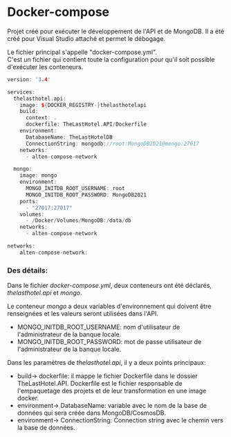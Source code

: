 # Docker-compose
Projet créé pour exécuter le développement de l'API et de MongoDB.
Il a été créé pour Visual Studio attaché et permet le débogage.
   
Le fichier principal s'appelle "docker-compose.yml".   
C'est un fichier qui contient toute la configuration pour qu'il soit possible d'exécuter les conteneurs.
   
```cpp
version: '3.4'

services:
  thelasthotel.api:
    image: ${DOCKER_REGISTRY-}thelasthotelapi
    build:
      context: .
      dockerfile: TheLastHotel.API/Dockerfile
    environment:
      DatabaseName: TheLastHotelDB
      ConnectionString: mongodb://root:MongoDB2021@mongo:27017
    networks:
      - alten-compose-network

  mongo:
    image: mongo
    environment:
      MONGO_INITDB_ROOT_USERNAME: root
      MONGO_INITDB_ROOT_PASSWORD: MongoDB2021
    ports:
      - "27017:27017"
    volumes:
      - /Docker/Volumes/MongoDB:/data/db
    networks:
      - alten-compose-network

networks: 
    alten-compose-network:
```
   
### Des détails:
Dans le fichier *docker-compose.yml*, deux conteneurs ont été déclarés, *thelasthotel.api* et *mongo*.

Le conteneur *mongo* a deux variables d'environnement qui doivent être renseignées et les valeurs seront utilisées dans l'API.   
* MONGO_INITDB_ROOT_USERNAME: nom d'utilisateur de l'administrateur de la banque locale.
* MONGO_INITDB_ROOT_PASSWORD: mot de passe utilisateur de l'administrateur de la banque locale.   
  
Dans les paramètres de *thelasthotel.api*, il y a deux points principaux:   

* build-> dockerfile: il mappe le fichier Dockerfile dans le dossier TheLastHotel.API. Dockerfile est le fichier responsable de l'empaquetage des projets et de leur transformation en une image docker.
* environment-> DatabaseName: variable avec le nom de la base de données qui sera créée dans MongoDB/CosmosDB.
* environment-> ConnectionString: Connection string avec le chemin vers la base de données.


